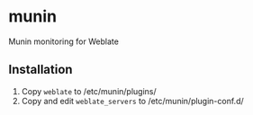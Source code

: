 # munin
Munin monitoring for Weblate

## Installation

1. Copy ``weblate`` to /etc/munin/plugins/
2. Copy and edit ``weblate_servers`` to /etc/munin/plugin-conf.d/
